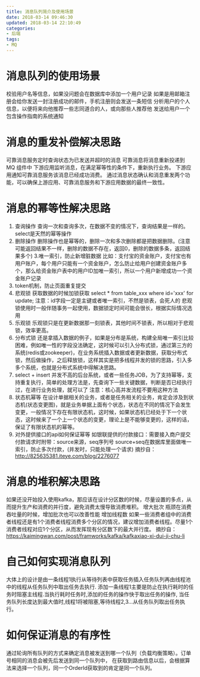 ```yaml
---
title: 消息队列简介及使用场景
date: 2018-03-14 09:46:30
updated: 2018-03-14 22:10:49
categories:
- 后端
tags:
- MQ
---
```


# 消息队列的使用场景

校验用户名等信息，如果没问题会在数据库中添加一个用户记录
如果是用邮箱注册会给你发送一封注册成功的邮件，手机注册则会发送一条短信
分析用户的个人信息，以便将来向他推荐一些志同道合的人，或向那些人推荐他
发送给用户一个包含操作指南的系统通知

# 消息的重发补偿解决思路

可靠消息服务定时查询状态为已发送并超时的消息
可靠消息将消息重新投递到 MQ 组件中
下游应用监听消息，在满足幂等性的条件下，重新执行业务。
下游应用通知可靠消息服务该消息已经成功消费。
通过消息状态确认和消息重发两个功能，可以确保上游应用、可靠消息服务和下游应用数据的最终一致性。

# 消息的幂等性解决思路

1. 查询操作
查询一次和查询多次，在数据不变的情况下，查询结果是一样的。select是天然的幂等操作
2. 删除操作
删除操作也是幂等的，删除一次和多次删除都是把数据删除。(注意可能返回结果不一样，删除的数据不存在，返回0，删除的数据多条，返回结果多个)
3.唯一索引，防止新增脏数据
比如：支付宝的资金账户，支付宝也有用户账户，每个用户只能有一个资金账户，怎么防止给用户创建资金账户多个，那么给资金账户表中的用户ID加唯一索引，所以一个用户新增成功一个资金账户记录
3. token机制，防止页面重复提交
4. 悲观锁
获取数据的时候加锁获取
select * from table_xxx where id='xxx' for update;
注意：id字段一定是主键或者唯一索引，不然是锁表，会死人的
悲观锁使用时一般伴随事务一起使用，数据锁定时间可能会很长，根据实际情况选用
5. 乐观锁
乐观锁只是在更新数据那一刻锁表，其他时间不锁表，所以相对于悲观锁，效率更高。
6. 分布式锁
还是拿插入数据的例子，如果是分布是系统，构建全局唯一索引比较困难，例如唯一性的字段没法确定，这时候可以引入分布式锁，通过第三方的系统(redis或zookeeper)，在业务系统插入数据或者更新数据，获取分布式锁，然后做操作，之后释放锁，这样其实是把多线程并发的锁的思路，引入多多个系统，也就是分布式系统中得解决思路。
7. select + insert
并发不高的后台系统，或者一些任务JOB，为了支持幂等，支持重复执行，简单的处理方法是，先查询下一些关键数据，判断是否已经执行过，在进行业务处理，就可以了
注意：核心高并发流程不要用这种方法
8. 状态机幂等
在设计单据相关的业务，或者是任务相关的业务，肯定会涉及到状态机(状态变更图)，就是业务单据上面有个状态，状态在不同的情况下会发生变更，一般情况下存在有限状态机，这时候，如果状态机已经处于下一个状态，这时候来了一个上一个状态的变更，理论上是不能够变更的，这样的话，保证了有限状态机的幂等。
9. 对外提供接口的api如何保证幂等
如银联提供的付款接口：需要接入商户提交付款请求时附带：source来源，seq序列号
source+seq在数据库里面做唯一索引，防止多次付款，(并发时，只能处理一个请求)
摘抄自： http://825635381.iteye.com/blog/2276077

# 消息的堆积解决思路

如果还没开始投入使用kafka，那应该在设计分区数的时候，尽量设置的多点，从而提升生产和消费的并行度，避免消费太慢导致消费堆积。
增大批次
瓶颈在消费吞吐量的时候，增加批次也可以改善性能
增加线程数
如果一些消费者组中的消费者线程还是有1个消费者线程消费多个分区的情况，建议增加消费者线程。尽量1个消费者线程对应1个分区，从而发挥现有分区数下的最大并行度。
摘抄自： https://kaimingwan.com/post/framworks/kafka/kafkaxiao-xi-dui-ji-chu-li

# 自己如何实现消息队列

大体上的设计是由一条线程1执行从等待列表中获取任务插入任务队列再由线程池中的线程从任务队列中取出任务去执行.
添加一条线程1主要是防止在执行耗时的任务时阻塞主线程.当执行耗时任务时,添加的任务的操作快于取出任务的操作,
当任务队列长度达到最大值时,线程1将被阻塞,等待线程2,3...从任务队列取出任务执行。

# 如何保证消息的有序性

通过轮询所有队列的方式来确定消息被发送到哪一个队列（负载均衡策略）。订单号相同的消息会被先后发送到同一个队列中，
在获取到路由信息以后，会根据算法来选择一个队列，同一个OrderId获取到的肯定是同一个队列。